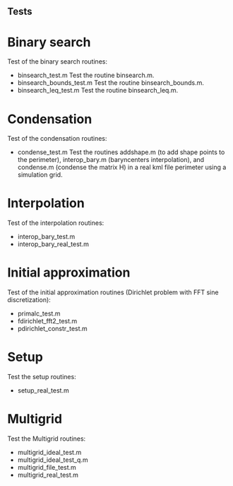 ## Tests

# Binary search
Test of the binary search routines:
- binsearch_test.m
Test the routine binsearch.m.
- binsearch_bounds_test.m
Test the routine binsearch_bounds.m.
- binsearch_leq_test.m
Test the routine binsearch_leq.m.

# Condensation
Test of the condensation routines:
- condense_test.m
Test the routines addshape.m (to add shape points to the perimeter), interop_bary.m (baryncenters interpolation), and condense.m (condense the matrix H) in a real kml file perimeter using a simulation grid.

# Interpolation
Test of the interpolation routines:
- interop_bary_test.m
- interop_bary_real_test.m

# Initial approximation
Test of the initial approximation routines (Dirichlet problem with FFT sine discretization):
- primalc_test.m
- fdirichlet_fft2_test.m
- pdirichlet_constr_test.m

# Setup
Test the setup routines:
- setup_real_test.m

# Multigrid
Test the Multigrid routines:
- multigrid_ideal_test.m
- multigrid_ideal_test_q.m
- multigrid_file_test.m
- multigrid_real_test.m
